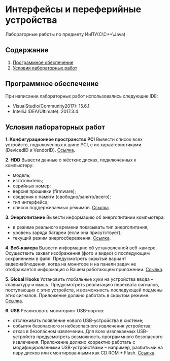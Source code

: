 ﻿# Интерфейсы и переферийные устройства

Лабораторные работы по предмету ИиПУ(C\C++\Java)

## Содержание
1. [Программное обеспечение](#Программное-обеспечение)
2. [Условия лабораторных работ](#Условия-лабораторных-работ)

## Программное обеспечение
При написании лабораторных работ использовались следующие IDE:
- VisualStudio(Community2017): 15.6.1  
- IntelliJ IDEA(Ultimate): 2017.3.4

## Условия лабораторных работ

**1. Конфигурационное пространство PCI**
Вывести список всех устройств, подключенных к шине PCI, с их
характеристиками (DevicedID и VendorID). 
[Ссылка](https://github.com/NasterVill/BSUIR_Labs/tree/master/5%20term/Interfaces-and-Peripheral-Devices-IPD-/Lab%201).

**2. HDD**
Вывести данные о жёстких дисках, подключённых к компьютеру:
- модель;
- изготовитель;
- серийных номер;
- версия прошивки (firmware);
- сведения о памяти (свободно/занято/всего);
- тип интерфейса;
- список поддерживаемых режимов. 
[Ссылка](https://github.com/NasterVill/BSUIR_Labs/tree/master/5%20term/Interfaces-and-Peripheral-Devices-IPD-/Lab%202).

**3. Энергопитание**
Вывести информацию об энергопитании компьютера:
- в режиме реального времени показывать тип энергопитания;
- уровень заряда батареи (если она присутствует);
- текущий режим энергосбережения. 
[Ссылка](https://github.com/NasterVill/BSUIR_Labs/tree/master/5%20term/Interfaces-and-Peripheral-Devices-IPD-/Lab%203).

**4. Веб-камера**
Вывести информацию об установленной веб-камере. Осуществить захват изображения (фото и видео) с последующим сохранением в файл. Предусмотреть скрытый вариант видеонаблюдения, когда на мониторе и на панели задач не отображается информация о Вашем работающем приложении. 
[Ссылка](https://github.com/NasterVill/BSUIR_Labs/tree/master/5%20term/Interfaces-and-Peripheral-Devices-IPD-/Lab%204).

**5. Global Hooks**
Установить глобальные хуки на устройства ввода – клавиатуру и мышь. Предусмотреть реализацию перехвата сигналов, поступающих с этих устройств, и возможность последующей подмены этих сигналов. Приложение должно работать в скрытом режиме. 
[Ссылка](https://github.com/NasterVill/BSUIR_Labs/tree/master/5%20term/Interfaces-and-Peripheral-Devices-IPD-/Lab%205).

**6. USB**
Реализовать мониторинг USB-портов:
- отслеживать появление нового USB-устройства в системе;
- события безопасного и небезопасного извлечения устройства;
- отказ в безопасном извлечении.
Для всех извлекаемых USB-устройств предусмотреть возможность программного безопасного извлечения. Приложение должно корректно работать с модифицированными USB-устройствами – например, разбитыми на пару дисков или смонтированными как
CD ROM + Flash. 
[Ссылка](https://github.com/NasterVill/BSUIR_Labs/tree/master/5%20term/Interfaces-and-Peripheral-Devices-IPD-/Lab%206).